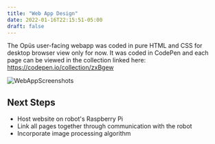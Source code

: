 ```yaml
---
title: "Web App Design"
date: 2022-01-16T22:15:51-05:00
draft: false
---
```


The Opüs user-facing webapp was coded in pure HTML and CSS for desktop browser view only for now. It was coded in CodePen and each page can be viewed in the collection linked here: 
https://codepen.io/collection/zxBgew


![WebAppScreenshots](/blog/images/WebApp/OpusWebAppScreenshotStates.png)


Next Steps
-----
* Host website on robot's Raspberry Pi
* Link all pages together through communication with the robot
* Incorporate image processing algorithm
